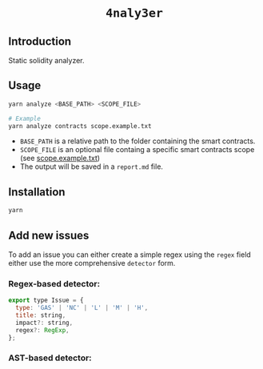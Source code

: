 <h1 align=center><code>4naly3er</code></h1>

## Introduction

Static solidity analyzer.

## Usage

```bash
yarn analyze <BASE_PATH> <SCOPE_FILE>

# Example
yarn analyze contracts scope.example.txt
```

- `BASE_PATH` is a relative path to the folder containing the smart contracts.
- `SCOPE_FILE` is an optional file containg a specific smart contracts scope (see [scope.example.txt](./scope.example.txt))
- The output will be saved in a `report.md` file.

## Installation

```bash
yarn
```

## Add new issues

To add an issue you can either create a simple regex using the `regex` field either use the more comprehensive `detector` form.

### Regex-based detector:

```js
export type Issue = {
  type: 'GAS' | 'NC' | 'L' | 'M' | 'H',
  title: string,
  impact?: string,
  regex?: RegExp,
};
```

### AST-based detector:
